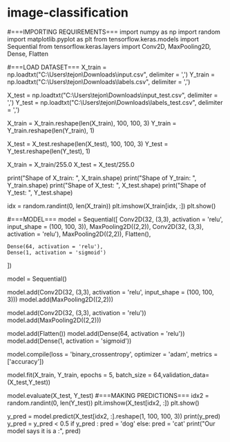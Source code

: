 # image-classification
#===IMPORTING REQUIREMENTS===
import numpy as np
import random
import matplotlib.pyplot as plt
from tensorflow.keras.models import Sequential
from tensorflow.keras.layers import Conv2D, MaxPooling2D, Dense, Flatten

#===LOAD DATASET===
X_train = np.loadtxt("C:\\Users\\tejon\\Downloads\\input.csv", delimiter = ',')
Y_train = np.loadtxt("C:\\Users\\tejon\\Downloads\\labels.csv", delimiter = ',')

X_test = np.loadtxt("C:\\Users\\tejon\\Downloads\\input_test.csv", delimiter = ',')
Y_test = np.loadtxt("C:\\Users\\tejon\\Downloads\\labels_test.csv", delimiter = ',')

X_train = X_train.reshape(len(X_train), 100, 100, 3)
Y_train = Y_train.reshape(len(Y_train), 1)

X_test = X_test.reshape(len(X_test), 100, 100, 3)
Y_test = Y_test.reshape(len(Y_test), 1)

X_train = X_train/255.0
X_test = X_test/255.0

print("Shape of X_train: ", X_train.shape)
print("Shape of Y_train: ", Y_train.shape)
print("Shape of X_test: ", X_test.shape)
print("Shape of Y_test: ", Y_test.shape)

idx = random.randint(0, len(X_train))
plt.imshow(X_train[idx, :])
plt.show()

#===MODEL===
model = Sequential([
    Conv2D(32, (3,3), activation = 'relu', input_shape = (100, 100, 3)),
    MaxPooling2D((2,2)),
    Conv2D(32, (3,3), activation = 'relu'),
    MaxPooling2D((2,2)),
    Flatten(),
    
    Dense(64, activation = 'relu'),
    Dense(1, activation = 'sigmoid')
])

model = Sequential()

model.add(Conv2D(32, (3,3), activation = 'relu', input_shape = (100, 100, 3)))
model.add(MaxPooling2D((2,2)))

model.add(Conv2D(32, (3,3), activation = 'relu'))
model.add(MaxPooling2D((2,2)))

model.add(Flatten())
model.add(Dense(64, activation = 'relu'))
model.add(Dense(1, activation = 'sigmoid'))

model.compile(loss = 'binary_crossentropy', optimizer = 'adam', metrics = ['accuracy'])

model.fit(X_train, Y_train, epochs = 5, batch_size = 64,validation_data=(X_test,Y_test))

model.evaluate(X_test, Y_test)
#===MAKING PREDICTIONS===
idx2 = random.randint(0, len(Y_test))
plt.imshow(X_test[idx2, :])
plt.show()

y_pred = model.predict(X_test[idx2, :].reshape(1, 100, 100, 3))
print(y_pred)
y_pred = y_pred < 0.5
if y_pred :
    pred = 'dog'
else:
    pred = 'cat'
print("Our model says it is a :", pred)
